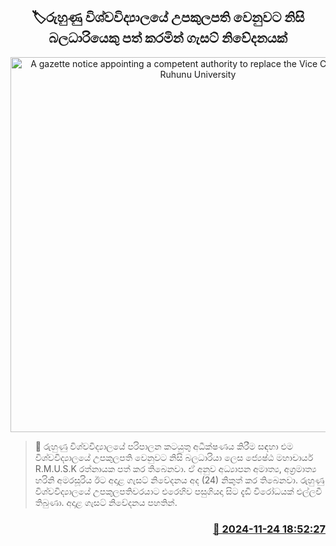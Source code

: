 <p align='center'><b><h2 align='center' title='A gazette notice appointing a competent authority to replace the Vice Chancellor of Ruhunu University'>🏷රුහුණු විශ්වවිද්‍යාලයේ උපකුලපති වෙනුවට නිසි බලධාරියෙකු පත් කරමින් ගැසට් නිවේදනයක්</h2></b></p>
<p align='center'><img src='https://helakuru.sgp1.cdn.digitaloceanspaces.com/esana/images/lib/ruhunu-university.jpg' width='600' alt='A gazette notice appointing a competent authority to replace the Vice Chancellor of Ruhunu University'></p>

>📝 රුහුණු විශ්වවිද්‍යාලයේ පරිපාලන කටයුතු අධීක්ෂණය කිරීම සඳහා එම විශ්වවිද්‍යාලයේ උපකුලපති වෙනුවට නිසි බලධාරියා ලෙස ජ්‍යෙෂ්ඨ මහාචාර්ය R.M.U.S.K රත්නායක පත් කර තිබෙනවා.
ඒ අනුව අධ්‍යාපන අමාත්‍ය, අග්‍රමාත්‍ය හරිනි අමරසූරිය ඊට අදාළ ගැසට් නිවේදනය අද (24) නිකුත් කර තිබෙනවා.
රුහුණු විශ්වවිද්‍යාලයේ උපකුලපතිවරයාට එරෙහිව පසුගියදා සිට දැඩි විරෝධයක් එල්ලවී තිබුණා.
අදාළ ගැසට් නිවේදනය පහතින්. 
 


<h3 align='right'><a href='https://www.helakuru.lk/esana/p/105395/'>📅 2024-11-24 18:52:27</a></h3>
